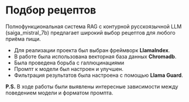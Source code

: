 # Подбор рецептов
Полнофункциональная система RAG с контурной русскоязычной LLM (saiga_mistral_7b) предлагает широкий выбор рецептов для любого приёма пищи.
* Для реализации проекта был выбран фреймворк **LlamaIndex**.
* В работе была использована векторная база данных **Chromadb**.
* Была проведена борьба с галлюцинациями
* Промпт к модели был настроен и улучшен.
* Фильтрация результатов была настроена с помощью **Llama Guard**.
  

**P.S.** В ходе работы были выявлены интересные зависимости между поведением модели и форматом промпта.
